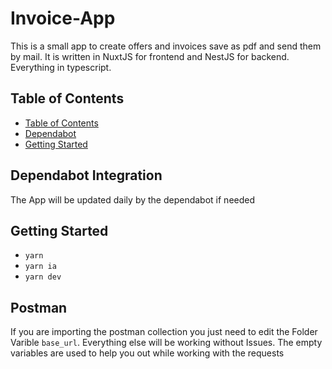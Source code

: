 # Invoice-App
This is a small app to create offers and invoices save as pdf and send them by mail. It is written in NuxtJS for frontend and NestJS for backend. Everything in typescript. 

## Table of Contents

  - [Table of Contents](#table-of-contents)
  - [Dependabot](#dependabot-integration)
  - [Getting Started](#getting-started)

## Dependabot Integration
The App will be updated daily by the dependabot if needed

## Getting Started
- `yarn`
- `yarn ia`
- `yarn dev`

## Postman
If you are importing the postman collection you just need to edit the Folder Varible `base_url`. Everything else will be working without Issues. The empty variables are used to help you out while working with the requests